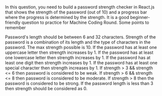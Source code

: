 In this question, you need to build a password strength checker in React.js that shows the strength of the password (out of 10) and a progress bar where the progress is determined by the strength. It is a good beginner-friendly question to practice for Machine Coding Round. Some points to remember

Password's length should be between 6 and 32 characters.
Strength of the password is a combination of its length and the type of characters in the password.
The max strength possible is 10.
If the password has at least one uppercase letter then strength increases by 1.
If the password has at least one lowercase letter then strength increases by 1.
If the password has at least one digit then strength increases by 1.
If the password has at least one special character then strength increases by 1.
If strength > 3 && strength <= 6 then password is considered to be weak.
If strength > 6 && strength <= 8 then password is considered to be moderate.
If strength > 8 then the password is considered to be strong.
If the password length is less than 3 then strength should be considered as 0.

